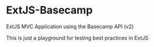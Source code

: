 ExtJS-Basecamp
==============

ExtJS MVC Application using the Basecamp API (v2)

This is just a playground for testing best practices in ExtJS